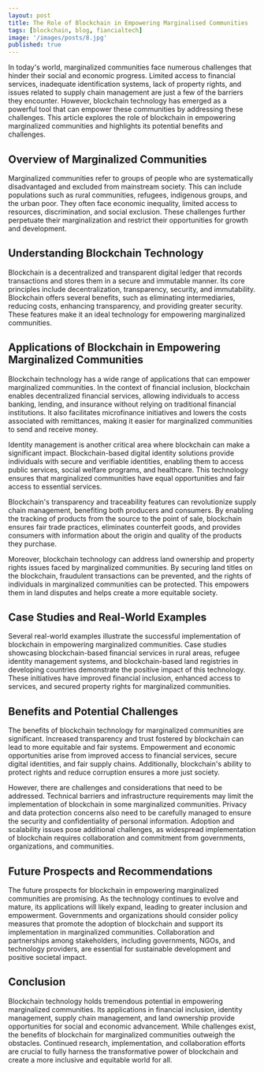 ```yaml
---
layout: post
title: The Role of Blockchain in Empowering Marginalised Communities
tags: [blockchain, blog, fiancialtech]
image: '/images/posts/8.jpg'
published: true
---
```


In today's world, marginalized communities face numerous challenges that hinder their social and economic progress. Limited access to financial services, inadequate identification systems, lack of property rights, and issues related to supply chain management are just a few of the barriers they encounter. However, blockchain technology has emerged as a powerful tool that can empower these communities by addressing these challenges. This article explores the role of blockchain in empowering marginalized communities and highlights its potential benefits and challenges.

## Overview of Marginalized Communities
Marginalized communities refer to groups of people who are systematically disadvantaged and excluded from mainstream society. This can include populations such as rural communities, refugees, indigenous groups, and the urban poor. They often face economic inequality, limited access to resources, discrimination, and social exclusion. These challenges further perpetuate their marginalization and restrict their opportunities for growth and development.

## Understanding Blockchain Technology
Blockchain is a decentralized and transparent digital ledger that records transactions and stores them in a secure and immutable manner. Its core principles include decentralization, transparency, security, and immutability. Blockchain offers several benefits, such as eliminating intermediaries, reducing costs, enhancing transparency, and providing greater security. These features make it an ideal technology for empowering marginalized communities.

## Applications of Blockchain in Empowering Marginalized Communities
Blockchain technology has a wide range of applications that can empower marginalized communities. In the context of financial inclusion, blockchain enables decentralized financial services, allowing individuals to access banking, lending, and insurance without relying on traditional financial institutions. It also facilitates microfinance initiatives and lowers the costs associated with remittances, making it easier for marginalized communities to send and receive money.

Identity management is another critical area where blockchain can make a significant impact. Blockchain-based digital identity solutions provide individuals with secure and verifiable identities, enabling them to access public services, social welfare programs, and healthcare. This technology ensures that marginalized communities have equal opportunities and fair access to essential services.

Blockchain's transparency and traceability features can revolutionize supply chain management, benefiting both producers and consumers. By enabling the tracking of products from the source to the point of sale, blockchain ensures fair trade practices, eliminates counterfeit goods, and provides consumers with information about the origin and quality of the products they purchase.

Moreover, blockchain technology can address land ownership and property rights issues faced by marginalized communities. By securing land titles on the blockchain, fraudulent transactions can be prevented, and the rights of individuals in marginalized communities can be protected. This empowers them in land disputes and helps create a more equitable society.

## Case Studies and Real-World Examples
Several real-world examples illustrate the successful implementation of blockchain in empowering marginalized communities. Case studies showcasing blockchain-based financial services in rural areas, refugee identity management systems, and blockchain-based land registries in developing countries demonstrate the positive impact of this technology. These initiatives have improved financial inclusion, enhanced access to services, and secured property rights for marginalized communities.

## Benefits and Potential Challenges
The benefits of blockchain technology for marginalized communities are significant. Increased transparency and trust fostered by blockchain can lead to more equitable and fair systems. Empowerment and economic opportunities arise from improved access to financial services, secure digital identities, and fair supply chains. Additionally, blockchain's ability to protect rights and reduce corruption ensures a more just society.

However, there are challenges and considerations that need to be addressed. Technical barriers and infrastructure requirements may limit the implementation of blockchain in some marginalized communities. Privacy and data protection concerns also need to be carefully managed to ensure the security and confidentiality of personal information. Adoption and scalability issues pose additional challenges, as widespread implementation of blockchain requires collaboration and commitment from governments, organizations, and communities.

## Future Prospects and Recommendations
The future prospects for blockchain in empowering marginalized communities are promising. As the technology continues to evolve and mature, its applications will likely expand, leading to greater inclusion and empowerment. Governments and organizations should consider policy measures that promote the adoption of blockchain and support its implementation in marginalized communities. Collaboration and partnerships among stakeholders, including governments, NGOs, and technology providers, are essential for sustainable development and positive societal impact.

## Conclusion
Blockchain technology holds tremendous potential in empowering marginalized communities. Its applications in financial inclusion, identity management, supply chain management, and land ownership provide opportunities for social and economic advancement. While challenges exist, the benefits of blockchain for marginalized communities outweigh the obstacles. Continued research, implementation, and collaboration efforts are crucial to fully harness the transformative power of blockchain and create a more inclusive and equitable world for all.

